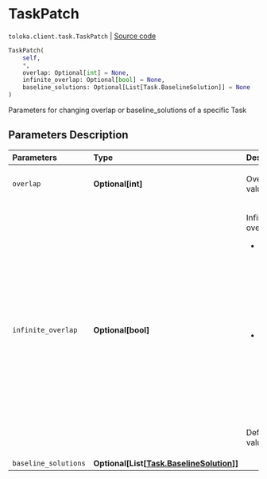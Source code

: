 # TaskPatch
`toloka.client.task.TaskPatch` | [Source code](https://github.com/Toloka/toloka-kit/blob/v0.1.24/src/client/task.py#L167)

```python
TaskPatch(
    self,
    *,
    overlap: Optional[int] = None,
    infinite_overlap: Optional[bool] = None,
    baseline_solutions: Optional[List[Task.BaselineSolution]] = None
)
```

Parameters for changing overlap or baseline_solutions of a specific Task

## Parameters Description

| Parameters | Type | Description |
| :----------| :----| :-----------|
`overlap`|**Optional\[int\]**|<p>Overlap value.</p>
`infinite_overlap`|**Optional\[bool\]**|<p>Infinite overlap:<ul><li>True — Assign the task to all users. It is useful for training tasks.</li><li>False — Overlap value specified for the task or for the pool is used. </li></ul></p><p>Default value: False.</p>
`baseline_solutions`|**Optional\[List\[[Task.BaselineSolution](toloka.client.task.Task.BaselineSolution.md)\]\]**|<p></p>
